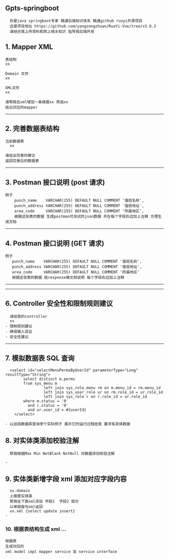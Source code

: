 ## Gpts-springboot

```
  你是java springboot专家 精通后端知识体系 精通github ruoyi开源项目
  这是项目地址 https://github.com/yangzongzhuan/RuoYi-Vue/tree/v3.8.3
  请结合我上传资料和网上相关知识 指导我后端开发
```

## 1. Mapper XML

```
表结构
xx

Domain 文件
xx

XML文件
xx

请帮我在xml增加一条根据xx 筛选xx
给出对应的mapper
```

---

## 2. 完善数据表结构

```
当前数据表
  xx

请给出完善的建议
返回完善后的数据表
```

---

## 3. Postman 接口说明 (post 请求)

```
例子
    punch_name    VARCHAR(255) DEFAULT NULL COMMENT '值班名称',
    punch_address VARCHAR(255) DEFAULT NULL COMMENT '值班地址',
    area_code     VARCHAR(255) DEFAULT NULL COMMENT '所属地区',
    根据这张表的数据 生成postman可测试的json数据 并在每个字段右边加上注释 方便生成文档
```

---

## 4. Postman 接口说明 (GET 请求)

```
例子
   punch_name    VARCHAR(255) DEFAULT NULL COMMENT '值班名称',
   punch_address VARCHAR(255) DEFAULT NULL COMMENT '值班地址',
   area_code     VARCHAR(255) DEFAULT NULL COMMENT '所属地区'
   根据这张表的数据 给response做文档说明 每个字段右边加上注释
```

---

---

## 6. Controller 安全性和限制规则建议

```
  请给我的controller
  xx
- 限制规则建议
- 确保输入验证
- 安全性建议
```

---

## 7. 模拟数据表 SQL 查询

```
  <select id="selectMenuPermsByUserId" parameterType="Long" resultType="String">
        select distinct m.perms
        from sys_menu m
                 left join sys_role_menu rm on m.menu_id = rm.menu_id
                 left join sys_user_role ur on rm.role_id = ur.role_id
                 left join sys_role r on r.role_id = ur.role_id
        where m.status = '0'
          and r.status = '0'
          and ur.user_id = #{userId}
    </select>

- 以这段数据库查询举个实际例子 展示它的运行过程给我 要求有具体数据
```

## 8. 对实体类添加校验注解

```
  帮我根据Max Min NotBlank NotNull 对数据添加校验注解

-
```

## 9. 实体类新增字段 xml 添加对应字段内容

```
  xx.domain
  上面是实体类
  帮我在下面xml添加 字段1  字段2 部分
  以单独每句xml返回
  xx.xml {select update insert}
-
```

### 10. 根据表结构生成 xml ...

```
根据表
生成对应的
xml model impl mapper service 及 service interface

```
